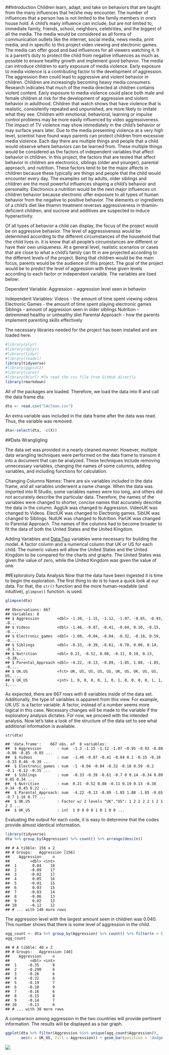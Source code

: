 \#\#Introduction Children learn, adapt, and take on behaviors that are
taught from the many influences that he/she may encounter. The number of
influences that a person has is not limited to the family members in
one’s house hold. A child’s many influence can include, but are not
limited to, immediate family, friends, school, neighbors, celebrities,
and the biggest of all the media. The media would be considered as all
forms of communication outlets like the internet, social media, news
media, print media, and in specific to this project video viewing and
electronic games. The media can offer good and bad influences for all
viewers watching it. It is a parent’s duty to protect the child from
negative influences as much as possible to ensure healthy growth and
implement good behavior. The media can introduce children to early
exposure of media violence. Early exposure to media violence is a
contributing factor to the development of aggression. The aggression
then could lead to aggressive and violent behavior in children. Children
are increasingly becoming heavy media consumers. Research indicates that
much of the media directed at children contains violent content. Early
exposure to media violence could place both male and female children at
risk for the development of aggressive and violent behavior in
adulthood. Children that watch shows that have violence that is
realistic, consistently repeated and unpunished, are more likely to
imitate what they see. Children with emotional, behavioral, learning or
impulse control problems may be more easily influenced by video
aggressiveness. The impact of TV violence may show immediately in the
child’s behavior or may surface years later. Due to the media presenting
violence at a very high level, scientist have found ways parents can
protect children from excessive media violence. Each day there are
multiple things and people that a child would observe where behaviors
can be learned from. These multiple things would be considered as the
factors of independent variables that affect behavior in children. In
this project, the factors that are tested that affect behavior in
children are electronics, siblings (older and younger), parental
approach, and nutrition. These factors tend to be the major affects in
children because these typically are things and people that the child
would encounter every day. The examples set by adults, older siblings
and children are the most powerful influences shaping a child’s behavior
and personality. Electronics a nutrition would be the next major
influences on children behavior because electronic offer exposure to all
types of human behavior from the negative to positive behavior. The
elements or ingredients of a child’s diet like thiamin treatment
reverses aggressiveness in thiamin-deficient children, and sucrose and
additives are suspected to induce hyperactivity.

Of all types of behavior a child can display, the focus of the project
would be on aggressive behavior. The level of aggressiveness would be
determined according to the different circumstances of the household
that the child lives in. it is know that all people’s circumstances are
different or have their own uniqueness. At a general level, realistic
scenarios or cases that are close to what a child’s family can fit in
are projected according to the different levels of the project. Being
that children would be the main focus, parents would be the audience of
this project. The goal of the project would be to predict the level of
aggression with these given levels according to each factor or
independent variable. The variables are lised below:

Dependent Variable: Aggression - aggression level seen in behavior

Independent Variables: Videos - the amount of time spent viewing videos
Electronic Games - the amount of time spent playing electronic games
Siblings - amount of aggression seen in older siblings Nutrition -
detremined healthy or unhealthy diet Parental Approach - how the parents
implement parenting skills effectively

The necessary libraries needed for the project has been installed and
are loaded here.

``` r
#library(plyr)
#library(dplyr)
#library(tidyr)
#library(readxl)
library(tidyverse)
#library(ggplot2)
#library(caret)
#library(RCurl) #To read the csv file from GitHub directly
library(rmarkdown)
```

All of the packages are loaded. Therefore, we load the data into R and
call the data frame dta.

``` r
dta <- read.csv("CAclean.csv")
```

An extra variable was included in the data frame after the data was
read. Thus, the variable was removed.

``` r
dta<-select(dta, -c(X))
```

\#\#Data Wrangligling

The data set was provided in a nearly cleaned manner. However, multiple
data wrangling techniques were performed on the data frame to transom it
into a document that can be analyzed. These techniques include removing
unnecessary variables, changing the names of some columns, adding
variables, and including functions for calculation.

Changing Columns Names: There are six variables included in the data
frame, and all variables underwent a name change. When the data was
imported into R Studio, some variables names were too long, and others
did not accurately describe the particular data. Therefore, the names of
the variables were changed to shorter, concise names that accurately
describe the data in the column. AggUk was changed to Aggression.
VideoUK was changed to Videos. ElectUK was changed to Electronig games.
SibUK was changed to Siblings. NutUK was changed to Nutrition. ParUK was
changed to Parental Approach. The names of the columns had to become
broader to fit the data of both the United States and the United
Kingdom.

Adding Variables and <a href="Data:Two" class="uri">Data:Two</a>
variables were necessary for building the model. A factor column and a
numerical column that UK or US for each child. The numeric values will
allow the United States and the United Kingdom to be compared for the
charts and graphs. The United States was given the value of zero, while
the United Kingdom was given the value of one.

\#\#Exploratory Data Analysis Now that the data have been ingested it is
time to begin the exploration. The first thing to do is to have a quick
look at our data. For that, the `str()` function and the more
human-readable (and intuitive), `glimpse()` function. is used.

``` r
glimpse(dta)
```

    ## Observations: 667
    ## Variables: 8
    ## $ Aggression        <dbl> -1.30, -1.15, -1.12, -1.07, -0.95, -0.93, -0...
    ## $ Videos            <dbl> -1.46, -0.87, -0.41, -0.84, 0.10, -0.15, -0....
    ## $ Electronic_games  <dbl> -1.00, -0.04, -0.04, -0.32, -0.18, 0.59, -0....
    ## $ Siblings          <dbl> -0.33, -0.39, -0.61, -0.70, 0.00, 0.14, -0.3...
    ## $ Nutrition         <dbl> 0.21, -0.52, 0.08, -0.11, 0.19, 0.13, -0.38,...
    ## $ Parental_Approach <dbl> -4.22, -0.13, -0.89, -1.85, 1.88, -1.05, -0....
    ## $ UK.US             <fct> UK, US, US, US, US, UK, US, UK, US, US, US, ...
    ## $ UK_US             <int> 1, 0, 0, 0, 0, 1, 0, 1, 0, 0, 0, 0, 1, 1, 1,...

As expected, there are 667 rows with 8 variables inside of the data set.
Additionally, the type of variables is apparent from this view. For
example, UK.US\` is a factor variable. A factor, instead of a number
seems more logical in this case. Necessary changes will be made to the
variable if the exploratory analysis dictates. For now, we proceed with
the intended analysis. Now let’s take a look of the structure of the
data set to see what additional information is available.

``` r
str(dta)
```

    ## 'data.frame':    667 obs. of  8 variables:
    ##  $ Aggression       : num  -1.3 -1.15 -1.12 -1.07 -0.95 -0.93 -0.88 -0.86 -0.85 -0.85 ...
    ##  $ Videos           : num  -1.46 -0.87 -0.41 -0.84 0.1 -0.15 -0.18 -0.33 0.46 -0.38 ...
    ##  $ Electronic_games : num  -1 -0.04 -0.04 -0.32 -0.18 0.59 -0.2 -0.1 -0.12 -0.35 ...
    ##  $ Siblings         : num  -0.33 -0.39 -0.61 -0.7 0 0.14 -0.34 0.09 0.05 0.34 ...
    ##  $ Nutrition        : num  0.21 -0.52 0.08 -0.11 0.19 0.13 -0.38 0.34 -0.45 0.22 ...
    ##  $ Parental_Approach: num  -4.22 -0.13 -0.89 -1.85 1.88 -1.05 -0.65 -0.7 1.16 0.77 ...
    ##  $ UK.US            : Factor w/ 2 levels "UK","US": 1 2 2 2 2 1 2 1 2 2 ...
    ##  $ UK_US            : int  1 0 0 0 0 1 0 1 0 0 ...

Evaluating the output for each code, it is easy to determine that the
codes provide almost identical information.

``` r
library(tidyverse)
dta %>% group_by(Aggression) %>% count() %>% arrange(desc(n))
```

    ## # A tibble: 156 x 2
    ## # Groups:   Aggression [156]
    ##    Aggression     n
    ##         <dbl> <int>
    ##  1       0.04    18
    ##  2      -0.09    17
    ##  3      -0.02    17
    ##  4       0.05    16
    ##  5      -0.01    15
    ##  6       0.03    15
    ##  7      -0.03    14
    ##  8      -0.06    13
    ##  9       0.02    13
    ## 10      -0.12    12
    ## # ... with 146 more rows

The aggression level with the largest amount seen in children was 0.040.
This number shows that there is some level of aggression in the child.

``` r
agg_count <- dta %>% group_by(Aggression) %>% count() %>% filter(n > 5)
agg_count
```

    ## # A tibble: 40 x 2
    ## # Groups:   Aggression [40]
    ##    Aggression     n
    ##         <dbl> <int>
    ##  1     -0.35      8
    ##  2     -0.290     6
    ##  3     -0.26      6
    ##  4     -0.22      6
    ##  5     -0.19      7
    ##  6     -0.18      9
    ##  7     -0.16      6
    ##  8     -0.15      8
    ##  9     -0.14      7
    ## 10     -0.13      6
    ## # ... with 30 more rows

A comparison among aggression in the two countries will provide
pertinent information. The results will be displayed as a bar graph.

``` r
ggplot(dta %>% filter(Aggression %in% unique(agg_count$Aggression)),
       aes(x = UK_US, fill = Aggression)) + geom_bar(position = 'dodge')
```

![](capstone1_files/figure-markdown_github/unnamed-chunk-8-1.png)
